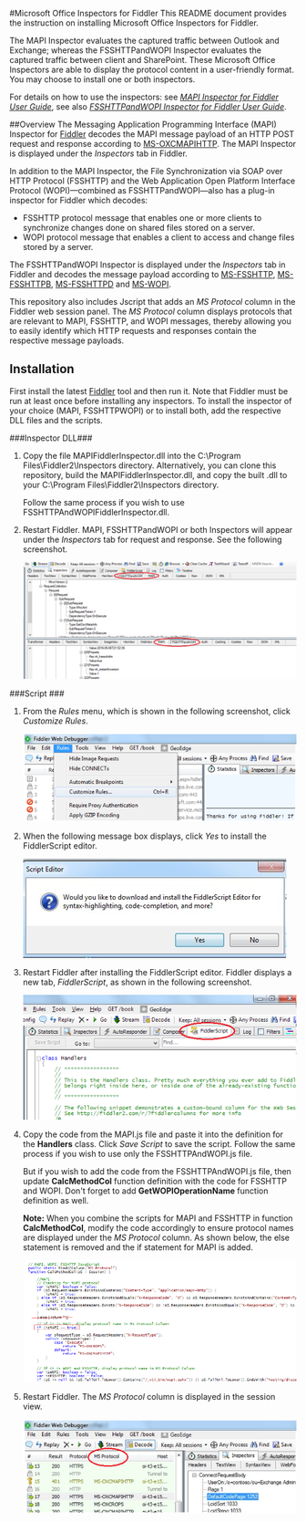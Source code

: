 #Microsoft Office Inspectors for Fiddler
This README document provides the instruction on installing Microsoft Office Inspectors for Fiddler. 

The MAPI Inspector evaluates the captured traffic between Outlook and Exchange; whereas the FSSHTTPandWOPI Inspector evaluates the captured traffic between client and SharePoint. These Microsoft Office Inspectors are able to display the protocol content in a user-friendly format. You may choose to install one or both inspectors. 

For details on how to use the inspectors: see [*MAPI Inspector for Fiddler User Guide*](https://github.com/OfficeDev/MAPI-Inspector-for-Fiddler/wiki), see also [*FSSHTTPandWOPI Inspector for Fiddler User Guide*](https://github.com/OfficeDev/Office-Inspectors-for-Fiddler/wiki/FSSHTTPandWOPI).

##Overview
The Messaging Application Programming Interface (MAPI) Inspector for [Fiddler](http://www.telerik.com/fiddler) decodes the MAPI message payload of an HTTP POST request and response according to [MS-OXCMAPIHTTP](https://msdn.microsoft.com/en-us/library/Dn530952(v=EXCHG.80).aspx). The MAPI Inspector is displayed under the *Inspectors* tab in Fiddler.

In addition to the MAPI Inspector, the File Synchronization via SOAP over HTTP Protocol (FSSHTTP) and the Web Application Open Platform Interface Protocol (WOPI)—combined as FSSHTTPandWOPI—also has a plug-in inspector for Fiddler which decodes:
* FSSHTTP protocol message that enables one or more clients to synchronize changes done on shared files stored on a server.
* WOPI protocol message that enables a client to access and change files stored by a server. 

The FSSHTTPandWOPI Inspector is displayed under the *Inspectors* tab in Fiddler and decodes the message payload according to [MS-FSSHTTP](https://msdn.microsoft.com/en-us/library/dd943623%28v=office.12%29.aspx), [MS-FSSHTTPB](https://msdn.microsoft.com/en-us/library/dd965780%28v=office.12%29.aspx), [MS-FSSHTTPD](https://msdn.microsoft.com/en-us/library/ee365790%28v=office.12%29.aspx) and [MS-WOPI](https://msdn.microsoft.com/en-us/library/hh622722%28v=office.12%29.aspx).

This repository also includes Jscript that adds an *MS Protocol* column in the Fiddler web session panel. The *MS Protocol* column displays protocols that are relevant to MAPI, FSSHTTP, and WOPI messages, thereby allowing you to easily identify which HTTP requests and responses contain the respective message payloads.

## Installation 
First install the latest [Fiddler](http://www.telerik.com/fiddler) tool and then run it. Note that Fiddler must be run at least once before installing any inspectors. To install the inspector of your choice (MAPI, FSSHTTPWOPI) or to install both, add the respective DLL files and the scripts.

###Inspector DLL###
1. Copy the file MAPIFiddlerInspector.dll into the C:\Program Files\Fiddler2\Inspectors directory. Alternatively, you can clone this repository, build the MAPIFiddlerInspector.dll, and copy the built .dll to your C:\Program Files\Fiddler2\Inspectors directory.

   Follow the same process if you wish to use FSSHTTPAndWOPIFiddlerInspector.dll.

2. Restart Fiddler. MAPI, FSSHTTPandWOPI or both Inspectors will appear under the *Inspectors* tab for request and response. See the following screenshot.

    ![alt tag](/README-Images/InspectorsTabs.png)

###Script ###

1. From the *Rules* menu, which is shown in the following screenshot, click *Customize Rules*.
    
    ![alt tag](/README-Images/Figure2-mapiscript.png)

2. When the following message box displays, click *Yes* to install the FiddlerScript editor.

    ![alt tag](/README-Images/Figure3-mapiscript.png)

3. Restart Fiddler after installing the FiddlerScript editor. Fiddler displays a new tab, *FiddlerScript*, as shown in the following screenshot. 

    ![alt tag](/README-Images/Figure4-mapiscript.png)

4. Copy the code from the MAPI.js file and paste it into the definition for the **Handlers** class. Click *Save Script* to save the script. Follow the same process if you wish to use only the FSSHTTPAndWOPI.js file.

   But if you wish to add the code from the FSSHTTPAndWOPI.js file, then update **CalcMethodCol** function definition with the code for FSSHTTP and WOPI. Don't forget to add **GetWOPIOperationName** function definition as well.

   **Note:** When you combine the scripts for MAPI and FSSHTTP in function **CalcMethodCol**, modify the code accordingly to ensure protocol names are displayed under the *MS Protocol* column. As shown below, the else statement is removed and the if statement for MAPI is added.
   
   ![alt tag](/README-Images/ScriptMAPIAndFSSHTTP.png)

5. Restart Fiddler. The *MS Protocol* column is displayed in the session view.


    ![alt tag](/README-Images/Figure5-mapiscript.png)

